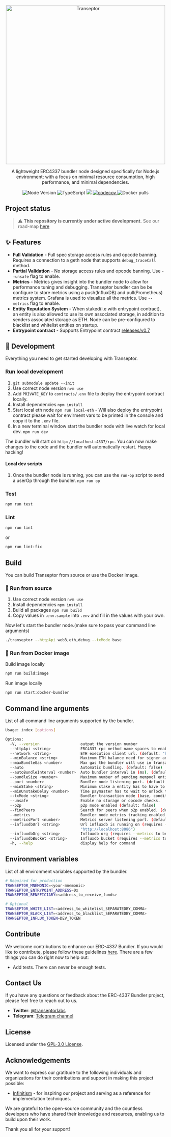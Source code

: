 <p align="center">
  <a href="https://transeptorlabs.io/docs/category/bundler">
    <img width="500" title="Transeptor" src='https://transeptorlabs.io/img/brand/transeptor.png' />
  </a>
</p>

<p align="center">
  A lightweight ERC4337 bundler node designed specifically for Node.js environment; with a focus on minimal resource consumption, high performance, and minimal dependencies.
</p>

<p align="center">
  <img src="https://img.shields.io/badge/node-20.11.1-green" alt="Node Version">
  <img src="https://badgen.net/badge/-/TypeScript?icon=typescript&label&labelColor=blue&color=555555" alt="TypeScript">
    <img src="https://github.com/transeptorlabs/transeptor-bundler/actions/workflows/main.yml/badge.svg?branch=main">
  <a href="https://app.codecov.io/gh/transeptorlabs/transeptor-bundler">
    <img src="https://img.shields.io/codecov/c/github/transeptorlabs/transeptor-bundler.svg?style=flat-square" alt="codecov">
  </a>
  <img src="https://img.shields.io/docker/pulls/transeptorlabs/bundler" alt="Docker pulls">
</p>

## Project status

> :warning: **This repository is currently under active development.**
> See our road-map [here](https://hackmd.io/@V00D00-child/SyXKL6Kmn#Project-StatusRoadmap-)

## ✨ Features
- **Full Validation** - Full spec storage access rules and opcode banning. Requires a connection to a geth node that supports `debug_traceCall` method.
- **Partial Validation** - No storage access rules and opcode banning. Use `--unsafe` flag to enable.
- **Metrics** - Metrics gives insight into the bundler node to allow for performance tuning and debugging. Transeptor bundler can be be configure to store metrics using a push(InfluxDB) and pull(Prometheus) metrics system. Grafana is used to visualize all the metrics. Use `--metrics` flag to enable.
- **Entity Reputation System** - When staked(i.e with entrypoint contract), an entity is also allowed to use its own associated storage, in addition to senders associated storage as ETH. Node can be pre-configured to blacklist and whitelist entities on startup.
- **Entrypoint contract** - Supports Entrypoint contract [releases/v0.7](https://github.com/eth-infinitism/account-abstraction/tree/releases/v0.7)

## 🚀 Development

Everything you need to get started developing with Transeptor.

### Run local development
1. `git submodule update --init`
2. Use correct node version `nvm use`
3. Add `PRIVATE_KEY` to `contracts/.env` file to deploy the entrypoint contract locally.
4. Install dependencies `npm install`
5. Start local eth node `npm run local-eth` - Will also deploy the entrypoint contract please wait for envirment vars to be printed in the console and copy it to the `.env` file.
6. In a new terminal window start the bundler node with live watch for local dev. `npm run dev`

The bundler will start on `http://localhost:4337/rpc`. You can now make changes to the code and the bundler will automatically restart. Happy hacking!

#### Local dev scripts 

1. Once the bundler node is running, you can use the `run-op` script to send a userOp through the bundler. `npm run op`

### Test

```bash
npm run test
```

### Lint

```bash
npm run lint
```

or

```bash
npm run lint:fix
```

## Build

You can build Transeptor from source or use the Docker image.

### 🔧 Run from source
1. Use correct node version `nvm use`
2. Install dependencies `npm install`
3. Build all packages `npm run build`
4. Copy values in `.env.sample` into `.env` and fill in the values with your own.

Now let's start the bundler node.(make sure to pass your command line arguments)
```bash
./transeptor --httpApi web3,eth,debug --txMode base
```

### 🐳 Run from Docker image

Build image locally
```bash
npm run build:image
```

Run image locally
```bash
npm run start:docker-bundler  
```

## Command line arguments

List of all command line arguments supported by the bundler.

```bash
Usage: index [options]

Options:
  -V, --version                  output the version number
  --httpApi <string>             ERC4337 rpc method name spaces to enable. (default: "web3,eth")
  --network <string>             ETH execution client url. (default: "http://localhost:8545")
  --minBalance <string>          Maximum ETH balance need for signer address. (default: "1")
  --maxBundleGas <number>        Max gas the bundler will use in transactions. (default: "5000000")
  --auto                         Automatic bundling. (default: false)
  --autoBundleInterval <number>  Auto bundler interval in (ms). (default: "12000")
  --bundleSize <number>          Maximum number of pending mempool entities to start auto bundler. (default: "10")
  --port <number>                Bundler node listening port. (default: "4000")
  --minStake <string>            Minimum stake a entity has to have to pass reputation system. (default: "1")
  --minUnstakeDelay <number>     Time paymaster has to wait to unlock the stake(seconds). (default: "0")
  --txMode <string>              Bundler transaction mode (base, conditional, searcher). (default: "base")
  --unsafe                       Enable no storage or opcode checks.
  --p2p                          p2p mode enabled (default: false)
  --findPeers                    Search for peers when p2p enabled. (default: false)
  --metrics                      Bundler node metrics tracking enabled. (default: false)
  --metricsPort <number>         Metrics server listening port. (default: "4001")
  --influxdbUrl <string>         Url influxdb is running on (requires --metrics to be enabled). (default:
                                 "http://localhost:8086")
  --influxdbOrg <string>         Influxdb org (requires --metrics to be enabled). (default: "transeptor-labs")
  --influxdbBucket <string>      Influxdb bucket (requires --metrics to be enabled). (default: "transeptor_metrics")
  -h, --help                     display help for command
```

## Environment variables

List of all environment variables supported by the bundler.

```bash
# Required for production
TRANSEPTOR_MNEMONIC=<your-mnemonic>
TRANSEPTOR_ENTRYPOINT_ADDRESS=0x
TRANSEPTOR_BENEFICIARY=<address_to_receive_funds>

# Optional
TRANSEPTOR_WHITE_LIST=<address_to_whitelist_SEPARATEDBY_COMMA>
TRANSEPTOR_BLACK_LIST=<address_to_blacklist_SEPARATEDBY_COMMA>
TRANSEPTOR_INFLUX_TOKEN=DEV_TOKEN
```

## Contribute

We welcome contributions to enhance our ERC-4337 Bundler. If you would like to contribute, please follow these guidelines [here](https://github.com/transeptorlabs/transeptor-bundler/blob/main/CONTRIBUTING.md). There are a few things you can do right now to help out:

- Add tests. There can never be enough tests.

## Contact Us

If you have any questions or feedback about the ERC-4337 Bundler project, please feel free to reach out to us.

- **Twitter**: [@transeptorlabs](https://twitter.com/transeptorlabs)
- **Telegram**: [Telegram channel](https://t.me/+eUGda3KIND4zMjRh)

## License

Licensed under the [GPL-3.0 License](https://github.com/transeptorlabs/transeptor-bundler/blob/main/LICENSE).

## Acknowledgements

We want to express our gratitude to the following individuals and organizations for their contributions and support in making this project possible:

- [Infinitism](https://github.com/eth-infinitism/bundler) - for inspiring our project and serving as a reference for implementation techniques.

We are grateful to the open-source community and the countless developers who have shared their knowledge and resources, enabling us to build upon their work.

Thank you all for your support!